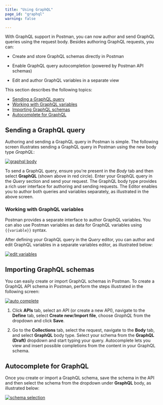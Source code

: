 ```yaml
---
title: "Using GraphQL"
page_id: "graphql"
warning: false

---
```


With GraphQL support in Postman, you can now author and send GraphQL queries using the request body. Besides authoring GraphQL requests, you can:

* Create and store GraphQL schemas directly in Postman 

* Enable GraphQL query autocompletion (powered by Postman API schemas)

* Edit and author GraphQL variables in a separate view

This section describes the following topics:

* [Sending a GraphQL query](#sending-a-graphql-query)
* [Working with GraphQL variables](#working-with-graphql-variables)
* [Importing GraphQL schemas](#importing-graphql-schemas)
* [Autocomplete for GraphQL](#autocomplete-for-graphql)

## Sending a GraphQL query

Authoring and sending a GraphQL query in Postman is simple. The following screen illustrates sending a GraphQL query in Postman using the new body type *GraphQL*:

[![graphql body](https://s3.amazonaws.com/postman-static-getpostman-com/postman-docs/GraphQL-Body.png)](https://s3.amazonaws.com/postman-static-getpostman-com/postman-docs/GraphQL-Body.png)

To send a GraphQL query, ensure you're present in the *Body* tab and then select **GraphQL** (shown above in red circle). Enter your GraphQL query in the *Query* section and send your request. The GraphQL body type provides a rich user interface for authoring and sending requests. The Editor enables you to author both queries and variables separately, as illustrated in the above screen. 

### Working with GraphQL variables

Postman provides a separate interface to author GraphQL variables. You can also use Postman variables as data for GraphQL variables using `{{variable}}` syntax.

After defining your GraphQL query in the *Query* editor, you can author and edit GraphQL variables in a separate variables editor, as illustrated below:

[![edit variables](https://s3.amazonaws.com/postman-static-getpostman-com/postman-docs/GraphQL-Body-Variables.png)](https://s3.amazonaws.com/postman-static-getpostman-com/postman-docs/GraphQL-Body-Variables.png)

## Importing GraphQL schemas 

You can easily create or import GraphQL schemas in Postman. To create a GraphQL API schema in Postman, perform the steps illustrated in the following screen:

[![auto complete](https://s3.amazonaws.com/postman-static-getpostman-com/postman-docs/GraphQL-Auto1.gif)](https://s3.amazonaws.com/postman-static-getpostman-com/postman-docs/GraphQL-Auto1.gif)

1. Click **APIs** tab, select an API (or create a new API), navigate to the **Define** tab, select **Create new**/**Import file**, choose *GraphQL* from the dropdown and click **Save**.  

2. Go to the **Collections** tab, select the request, navigate to the **Body** tab, and select **GraphQL** body type. Select your schema from the **GraphQL (Draft)** dropdown and start typing your query. Autocomplete lets you view and insert possible completions from the content in your GraphQL schema. 

## Autocomplete for GraphQL

Once you create or import a GraphQL schema, save the schema in the API and then select the schema from the dropdown under **GraphQL** body, as illustrated below:

[![schema selection](https://s3.amazonaws.com/postman-static-getpostman-com/postman-docs/GraphQL-Body-Schema.png)](https://s3.amazonaws.com/postman-static-getpostman-com/postman-docs/GraphQL-Body-Schema.png)

